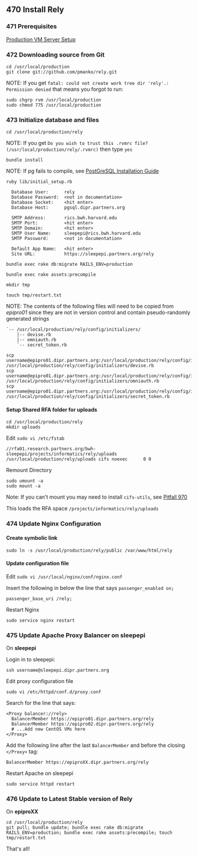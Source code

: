 ## 470 Install Rely

### 471 Prerequisites

[Production VM Server Setup](https://github.com/sleepepi/sleepepi/tree/master/virtual-machines/100-technology-and-application-routes.md)
### 472 Downloading source from Git

```console
cd /usr/local/production
git clone git://github.com/pmanko/rely.git
```

NOTE: If you get `fatal: could not create work tree dir 'rely'.: Permission denied` that means you forgot to run:

```console
sudo chgrp rvm /usr/local/production
sudo chmod 775 /usr/local/production
```

### 473 Initialize database and files

```console
cd /usr/local/production/rely
```

NOTE: If you get `Do you wish to trust this .rvmrc file? (/usr/local/production/rely/.rvmrc)` then type `yes`

```console
bundle install
```

NOTE: If pg fails to compile, see [PostGreSQL Installation Guide](https://github.com/sleepepi/sleepepi/tree/master/virtual-machines/145-install-postgresql.md)

```console
ruby lib/initial_setup.rb

  Database User:      rely
  Database Password:  <not in documentation>
  Database Socket:    <hit enter>
  Database Host:      pgsql.dipr.partners.org

  SMTP Address:       rics.bwh.harvard.edu
  SMTP Port:          <hit enter>
  SMTP Domain:        <hit enter>
  SMTP User Name:     sleepepi@rics.bwh.harvard.edu
  SMTP Password:      <not in documentation>

  Default App Name:   <hit enter>
  Site URL:           https://sleepepi.partners.org/rely

bundle exec rake db:migrate RAILS_ENV=production

bundle exec rake assets:precompile

mkdir tmp

touch tmp/restart.txt
```

NOTE: The contents of the following files will need to be copied from *epipro01* since they are not in version control and contain pseudo-randomly generated strings

```
`-- /usr/local/production/rely/config/initializers/
    |-- devise.rb
    |-- omniauth.rb
    `-- secret_token.rb
```

```console
scp username@epipro01.dipr.partners.org:/usr/local/production/rely/config/initializers/devise.rb /usr/local/production/rely/config/initializers/devise.rb
scp username@epipro01.dipr.partners.org:/usr/local/production/rely/config/initializers/omniauth.rb /usr/local/production/rely/config/initializers/omniauth.rb
scp username@epipro01.dipr.partners.org:/usr/local/production/rely/config/initializers/secret_token.rb /usr/local/production/rely/config/initializers/secret_token.rb
```

#### Setup Shared RFA folder for uploads

```console
cd /usr/local/production/rely
mkdir uploads
```

Edit `sudo vi /etc/fstab`

```
//rfa01.research.partners.org/bwh-sleepepi/projects/informatics/rely/uploads /usr/local/production/rely/uploads cifs noexec      0 0
```

Remount Directory

```console
sudo umount -a
sudo mount -a
```

Note: If you can't mount you may need to install `cifs-utils`, see [Pitfall 970](https://github.com/sleepepi/sleepepi/blob/master/virtual-machines/900-pitfalls.md#970-fstab-file-mount-not-working)

This loads the RFA space `/projects/informatics/rely/uploads`

### 474 Update Nginx Configuration

#### Create symbolic link

```console
sudo ln -s /usr/local/production/rely/public /var/www/html/rely
```

#### Update configuration file

Edit `sudo vi /usr/local/nginx/conf/nginx.conf`

Insert the following in below the line that says `passenger_enabled on;`

```
passenger_base_uri /rely;
```

Restart Nginx

```console
sudo service nginx restart
```

### 475 Update Apache Proxy Balancer on sleepepi

On **sleepepi**

Login in to sleepepi:

```console
ssh username@sleepepi.dipr.partners.org
```

Edit proxy configuration file

```console
sudo vi /etc/httpd/conf.d/proxy.conf
```

Search for the line that says:

```
<Proxy balancer://rely>
  BalancerMember https://epipro01.dipr.partners.org/rely
  BalancerMember https://epipro02.dipr.partners.org/rely
  # ...Add new CentOS VMs here
</Proxy>
```

Add the following line after the last `BalancerMember` and before the closing `</Proxy>` tag:

```
BalancerMember https://epiproXX.dipr.partners.org/rely
```

Restart Apache on sleepepi

```console
sudo service httpd restart
```

### 476 Update to Latest Stable version of Rely

On **epiproXX**

```console
cd /usr/local/production/rely
git pull; bundle update; bundle exec rake db:migrate RAILS_ENV=production; bundle exec rake assets:precompile; touch tmp/restart.txt
```

That's all!

